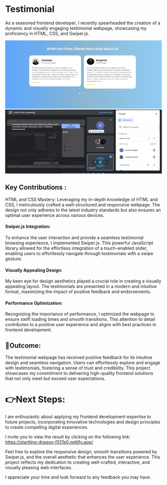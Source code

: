 # Testimonial
As a seasoned frontend developer, I recently spearheaded the creation of a dynamic and visually engaging testimonial webpage, showcasing my proficiency in HTML, CSS, and Swiper.js.

![Alt text](image.png)
![Alt text](image-1.png)
<h2>Key Contributions : </h2>
HTML and CSS Mastery: Leveraging my in-depth knowledge of HTML and CSS, I meticulously crafted a well-structured and responsive webpage. The design not only adheres to the latest industry standards but also ensures an optimal user experience across various devices.

<h4>Swiper.js Integration:</h4> To enhance the user interaction and provide a seamless testimonial browsing experience, I implemented Swiper.js. This powerful JavaScript library allowed for the effortless integration of a touch-enabled slider, enabling users to effortlessly navigate through testimonials with a swipe gesture.

<h4>Visually Appealing Design:</h4> My keen eye for design aesthetics played a crucial role in creating a visually appealing layout. The testimonials are presented in a modern and intuitive format, maximizing the impact of positive feedback and endorsements.

<h4>Performance Optimization:</h4> Recognizing the importance of performance, I optimized the webpage to ensure swift loading times and smooth transitions. This attention to detail contributes to a positive user experience and aligns with best practices in frontend development.

<h2>📌Outcome:</h2>

The testimonial webpage has received positive feedback for its intuitive design and seamless navigation. Users can effortlessly explore and engage with testimonials, fostering a sense of trust and credibility. This project showcases my commitment to delivering high-quality frontend solutions that not only meet but exceed user expectations.

<h1>👉Next Steps: </h1>

I am enthusiastic about applying my frontend development expertise to future projects, incorporating innovative technologies and design principles to create compelling digital experiences.


I invite you to view the result by clicking on the following link: https://startling-dragon-f517e0.netlify.app/

Feel free to explore the responsive design, smooth transitions powered by Swiper.js, and the overall aesthetic that enhances the user experience. This project reflects my dedication to creating well-crafted, interactive, and visually pleasing web interfaces.

I appreciate your time and look forward to any feedback you may have.
